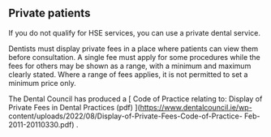 ##  Private patients

If you do not qualify for HSE services, you can use a private dental service.

Dentists must display private fees in a place where patients can view them
before consultation. A single fee must apply for some procedures while the
fees for others may be shown as a range, with a minimum and maximum clearly
stated. Where a range of fees applies, it is not permitted to set a minimum
price only.

The Dental Council has produced a [ Code of Practice relating to: Display of
Private Fees in Dental Practices (pdf) ](https://www.dentalcouncil.ie/wp-
content/uploads/2022/08/Display-of-Private-Fees-Code-of-Practice-
Feb-2011-20110330.pdf) .
